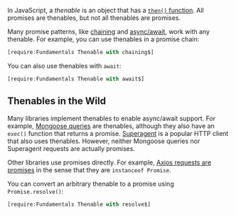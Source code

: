 In JavaScript, a _thenable_ is an object that has a [`then()` function](/tutorials/fundamentals/then). All promises are thenables, but not
all thenables are promises.

Many promise patterns, like [chaining](/tutorials/fundamentals/promise-chaining)
and [async/await](/tutorials/fundamentals/async-await), work with any
thenable. For example, you can use thenables in a promise chain:

```javascript
[require:Fundamentals Thenable with chaining$]
```

You can also use thenables with `await`:

```javascript
[require:Fundamentals Thenable with await$]
```

Thenables in the Wild
---------------------

Many libraries implement thenables to enable async/await support.
For example, [Mongoose queries](/tutorials/mongoose/query) are
thenables, although they also have an `exec()` function that returns
a promise. [Superagent](https://visionmedia.github.io/superagent/) is
a popular HTTP client that also uses thenables. However, neither
Mongoose queries nor Superagent requests are actually promises.

Other libraries use promises directly. For example, [Axios requests are promises](/tutorials/axios/then) in the sense that they are `instanceof Promise`.

You can convert an arbitrary thenable to a promise using `Promise.resolve()`:

```javascript
[require:Fundamentals Thenable with resolve$]
```